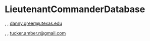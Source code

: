# LieutenantCommanderDatabase

<Daniel Greer>, <ddg943>, <danny.greer@utexas.edu>

<Amber Tucker>, <art653>, <tucker.amber.r@gmail.com>
